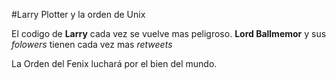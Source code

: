 #Larry Plotter y la orden de Unix

El codigo de **Larry** cada vez se vuelve mas peligroso.
**Lord Ballmemor** y sus *folowers* tienen cada vez mas *retweets*

La Orden del Fenix luchará por el bien del mundo.
